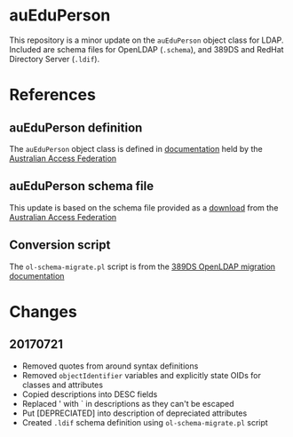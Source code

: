 # auEduPerson

This repository is a minor update on the `auEduPerson` object class for LDAP. Included are schema files for OpenLDAP (`.schema`), and 389DS and RedHat Directory Server (`.ldif`).

# References

## auEduPerson definition

The `auEduPerson` object class is defined in [documentation](https://aaf.edu.au/media/2016/04/auEduPerson_attribute_vocabulary_v02-1-0.pdf) held by the [Australian Access Federation](https://aaf.edu.au/)

## auEduPerson schema file

This update is based on the schema file provided as a [download](http://wiki.aaf.edu.au/tech-info/aaf-downloads) from the [Australian Access Federation](https://aaf.edu.au/)

## Conversion script

The `ol-schema-migrate.pl` script is from the [389DS OpenLDAP migration documentation](http://directory.fedoraproject.org/docs/389ds/howto/howto-openldapmigration.html)

# Changes

## 20170721
- Removed quotes from around syntax definitions
- Removed `objectIdentifier` variables and explicitly state OIDs for classes and attributes
- Copied descriptions into DESC fields
- Replaced ' with \` in descriptions as they can't be escaped
- Put [DEPRECIATED] into description of depreciated attributes
- Created `.ldif` schema definition using `ol-schema-migrate.pl` script
